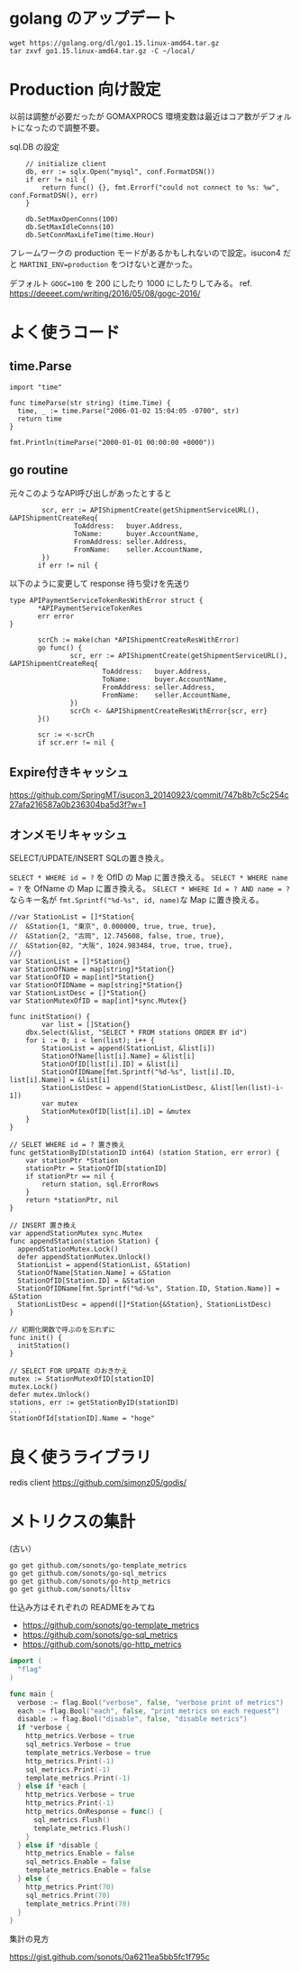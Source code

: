 # golang のアップデート

```
wget https://golang.org/dl/go1.15.linux-amd64.tar.gz
tar zxvf go1.15.linux-amd64.tar.gz -C ~/local/
```

# Production 向け設定

以前は調整が必要だったが GOMAXPROCS 環境変数は最近はコア数がデフォルトになったので調整不要。


sql.DB の設定

```
    // initialize client
    db, err := sqlx.Open("mysql", conf.FormatDSN())
    if err != nil {
        return func() {}, fmt.Errorf("could not connect to %s: %w", conf.FormatDSN(), err)
    }
 
    db.SetMaxOpenConns(100)
    db.SetMaxIdleConns(10)
    db.SetConnMaxLifeTime(time.Hour)
```

フレームワークの production モードがあるかもしれないので設定。isucon4 だと `MARTINI_ENV=production` をつけないと遅かった。

デフォルト `GOGC=100` を 200 にしたり 1000 にしたりしてみる。 ref. https://deeeet.com/writing/2016/05/08/gogc-2016/
    
# よく使うコード

## time.Parse

```
import "time"

func timeParse(str string) (time.Time) {
  time, _ := time.Parse("2006-01-02 15:04:05 -0700", str)
  return time
}

fmt.Println(timeParse("2000-01-01 00:00:00 +0000"))
```

## go routine

元々このようなAPI呼び出しがあったとすると
```
        scr, err := APIShipmentCreate(getShipmentServiceURL(), &APIShipmentCreateReq{
                ToAddress:   buyer.Address,
                ToName:      buyer.AccountName,
                FromAddress: seller.Address,
                FromName:    seller.AccountName,
        })
       if err != nil {
```

以下のように変更して response 待ち受けを先送り

```
type APIPaymentServiceTokenResWithError struct {
       *APIPaymentServiceTokenRes
       err error
}
```

```
       scrCh := make(chan *APIShipmentCreateResWithError)
       go func() {
               scr, err := APIShipmentCreate(getShipmentServiceURL(), &APIShipmentCreateReq{
                       ToAddress:   buyer.Address,
                       ToName:      buyer.AccountName,
                       FromAddress: seller.Address,
                       FromName:    seller.AccountName,
               })
               scrCh <- &APIShipmentCreateResWithError{scr, err}
       }()
```

```
       scr := <-scrCh
       if scr.err != nil {
```

## Expire付きキャッシュ

https://github.com/SpringMT/isucon3_20140923/commit/747b8b7c5c254c27afa216587a0b236304ba5d3f?w=1

## オンメモリキャッシュ

SELECT/UPDATE/INSERT SQLの置き換え。

`SELECT * WHERE id = ?` を OfID の Map に置き換える。 `SELECT * WHERE name = ?` を OfName の Map に置き換える。
`SELECT * WHERE Id = ? AND name = ?` ならキー名が `fmt.Sprintf("%d-%s", id, name)`な Map に置き換える。

```
//var StationList = []*Station{
//	&Station{1, "東京", 0.000000, true, true, true},
//	&Station{2, "古岡", 12.745608, false, true, true},
//	&Station{82, "大阪", 1024.983484, true, true, true},
//}
var StationList = []*Station{}
var StationOfName = map[string]*Station{}
var StationOfID = map[int]*Station{}
var StationOfIDName = map[string]*Station{}
var StationListDesc = []*Station{}
var StationMutexOfID = map[int]*sync.Mutex{}

func initStation() {
        var list = []Station{}
	dbx.Select(&list, "SELECT * FROM stations ORDER BY id")
	for i := 0; i < len(list); i++ {
		StationList = append(StationList, &list[i])
		StationOfName[list[i].Name] = &list[i]
		StationOfID[list[i].ID] = &list[i]
		StationOfIDName[fmt.Sprintf("%d-%s", list[i].ID, list[i].Name)] = &list[i]
		StationListDesc = append(StationListDesc, &list[len(list)-i-1])
		var mutex
		StationMutexOfID[list[i].iD] = &mutex
	}
}

// SELET WHERE id = ? 置き換え
func getStationByID(stationID int64) (station Station, err error) {
	var stationPtr *Station
	stationPtr = StationOfID[stationID]
	if stationPtr == nil {
		return station, sql.ErrorRows
	}
	return *stationPtr, nil
}

// INSERT 置き換え
var appendStationMutex sync.Mutex
func appendStation(station Station) {
  appendStationMutex.Lock()
  defer appendStationMutex.Unlock()
  StationList = append(StationList, &Station)
  StationOfName[Station.Name] = &Station
  StationOfID[Station.ID] = &Station
  StationOfIDName[fmt.Sprintf("%d-%s", Station.ID, Station.Name)] = &Station
  StationListDesc = append([]*Station{&Station}, StationListDesc)
}

// 初期化関数で呼ぶのを忘れずに
func init() {
  initStation()
}

// SELECT FOR UPDATE のおきかえ
mutex := StationMutexOfID[stationID]
mutex.Lock()
defer mutex.Unlock()
stations, err := getStationByID(stationID)
...
StationOfId[stationID].Name = "hoge"
```

# 良く使うライブラリ

redis client https://github.com/simonz05/godis/


# メトリクスの集計

(古い）

```
go get github.com/sonots/go-template_metrics
go get github.com/sonots/go-sql_metrics
go get github.com/sonots/go-http_metrics
go get github.com/sonots/lltsv
```

仕込み方はそれぞれの READMEをみてね

* https://github.com/sonots/go-template_metrics
* https://github.com/sonots/go-sql_metrics
* https://github.com/sonots/go-http_metrics

```go
import (
  "flag"
)

func main {
  verbose := flag.Bool("verbose", false, "verbose print of metrics")
  each := flag.Bool("each", false, "print metrics on each request")
  disable := flag.Bool("disable", false, "disable metrics")
  if *verbose {
    http_metrics.Verbose = true
    sql_metrics.Verbose = true
    template_metrics.Verbose = true
    http_metrics.Print(-1)
    sql_metrics.Print(-1)
    template_metrics.Print(-1)
  } else if *each {
    http_metrics.Verbose = true
    http_metrics.Print(-1)
    http_metrics.OnResponse = func() {
      sql_metrics.Flush()
      template_metrics.Flush()
    }
  } else if *disable {
    http_metrics.Enable = false
    sql_metrics.Enable = false
    template_metrics.Enable = false
  } else {
    http_metrics.Print(70)
    sql_metrics.Print(70)
    template_metrics.Print(70)
  }
}
```

集計の見方

https://gist.github.com/sonots/0a6211ea5bb5fc1f795c

